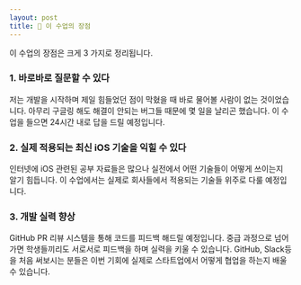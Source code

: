```yaml
---
layout: post
title: 🚀 이 수업의 장점
---
```


이 수업의 장점은 크게 3 가지로 정리됩니다.

### 1. 바로바로 질문할 수 있다
저는 개발을 시작하며 제일 힘들었던 점이 막혔을 때 바로 물어볼 사람이 없는 것이었습니다. 아무리 구글링 해도 해결이 안되는 버그들 때문에 몇 일을 날리곤 했습니다.
이 수업을 들으면 24시간 내로 답을 드릴 예정입니다.

### 2. 실제 적용되는 최신 iOS 기술을 익힐 수 있다
인터넷에 iOS 관련된 공부 자료들은 많으나 실전에서 어떤 기술들이 어떻게 쓰이는지 알기 힘듭니다.
이 수업에서는 실제로 회사들에서 적용되는 기술들 위주로 다룰 예정입니다.

### 3. 개발 실력 향상
GitHub PR 리뷰 시스템을 통해 코드를 피드백 해드릴 예정입니다.
중급 과정으로 넘어가면 학생들끼리도 서로서로 피드백을 하며 실력을 키울 수 있습니다.
GitHub, Slack등을 처음 써보시는 분들은 이번 기회에 실제로 스타트업에서 어떻게 협업을 하는지 배울 수 있습니다.